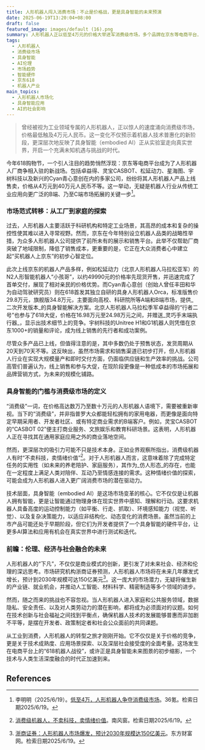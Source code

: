 ```yaml
---
title: 人形机器人闯入消费市场：不止是价格战，更是具身智能的未来预演
date: 2025-06-19T13:20:04+08:00
draft: false
featured_image: images/default (16).png
summary: 人形机器人正以低至4万元的价格大举进军消费级市场，多个品牌在京东等电商平台上线销售，预示着机器人技术从工业领域向更广阔的B端和C端市场迈进。这一趋势不仅反映了具身智能技术的进步与普及，也提出了关于其商业模式、技术挑战、以及未来社会伦理影响的深层思考，为机器人行业的未来发展奠定了基础。
tags: 
  - 人形机器人
  - 消费级市场
  - 具身智能
  - AI伦理
  - 市场趋势
  - 智能硬件
  - 京东618
  - 机器人产业
main_topics: 
  - 人形机器人市场化
  - 具身智能应用
  - AI的社会影响
---
```


> 曾经被视为工业领域专属的人形机器人，正以惊人的速度涌向消费级市场，价格最低触及4万元人民币。这一变化不仅预示着机器人技术普惠化的新阶段，更深层次地反映了具身智能（embodied AI）正从实验室走向真实世界，开启一个充满未知机遇与挑战的时代。

今年618购物节，一个引人注目的趋势悄然浮现：京东等电商平台成为了人形机器人厂商争相入驻的新战场。包括卓益得、灵宝CASBOT、松延动力、星海图、宇树科技以及新兴的Cyan青心意创在内的多家公司，纷纷将其人形机器人产品上线售卖，价格从4万元到40万元人民币不等。这一举动，无疑是机器人行业从传统工业应用向更广泛的B端、乃至C端市场拓展的关键一步[^1]。

### 市场范式转移：从工厂到家庭的探索

过去，人形机器人主要活跃于科研机构和特定工业场景，其高昂的成本和复杂的操控性使其难以进入寻常视野。然而，京东在今年特别设立机器人品类的战略性举措，为众多人形机器人公司提供了前所未有的展示和销售平台。此举不仅帮助厂商突破了地域限制，降低了销售成本，更重要的是，它正在大众消费者心中建立起“买机器人上京东”的初步心智定位。

此次上线京东的机器人产品多样，例如松延动力（北京人形机器人马拉松亚军）的N2人形智能机器人“小孩哥”，以约49990元的价格率先现货开售，并迅速完成了首单交付，展现了相对亲民的价格优势。而Cyan青心意创（创始人曾任丰田和华为自动驾驶研究员）则在618首发其独立自研的具身人形机器人Orca，标准版售价29.8万元，旗舰版34.8万元，主要面向高校、科研院所等A端和B端市场，提供_二次开发版本_的具身智能解决方案。北京人形机器人马拉松季军卓益得的“行者二号”也参与了618大促，价格在16.98万元至24.98万元之间，并赠送_灵巧手末端执行器_，显示出技术细节上的竞争。宇树科技的Unitree H1和G1机器人则凭借在京东1000+的销量和评论，成为线上销售的先行者和成功案例。

尽管众多产品已上线，但值得注意的是，其中多数仍处于预售状态，发货周期从20天到70天不等。这反映出，虽然市场需求和销售渠道已初步打开，但人形机器人行业在实现大规模量产和即时交付方面，仍面临供应链和生产效率的挑战。公司高管们普遍认为，线上销售和参与大促，在现阶段更像是一种低成本的市场拓展和品牌营销方式，为未来的规模化铺路。

### 具身智能的门槛与消费级市场的定义

“消费级”一词，在价格高达数万乃至数十万元的人形机器人语境下，需要被重新审视。当下的“消费级”，并非指普罗大众都能轻松拥有的家用电器，而更像是面向特定早期采用者、开发者社区、或有特定商业需求的B端客户。例如，灵宝CASBOT的“CASBOT 02”便主打商业服务、文旅娱乐和教育科研场景。这表明，人形机器人正在寻找其在通用家庭应用之外的商业落地空间。

然而，更深层次的吸引力可能不只是技术本身。正如业界观察所指出，消费级机器人有时“不卖科技，卖情绪价值”[^2]。对于人形机器人而言，这意味着除了完成特定任务的实用性（如未来的养老陪护、家庭服务），其作为_仿人形态_的存在，也能在一定程度上满足人类对陪伴、互动乃至情感连接的需求。这种情绪价值的探索，可能会成为人形机器人进入更广阔消费市场的潜在驱动力。

技术层面，具身智能（embodied AI）是这场市场变革的核心。它不仅仅是让机器人拥有智能，更是让智能通过物理身体在现实世界中感知、理解和行动。这要求机器人具备高度的运动控制能力（如平衡、行走、抓取）、环境感知能力（视觉、听觉）、以及复杂决策能力，以适应非结构化、动态变化的消费场景。虽然当前的上市产品可能还处于早期阶段，但它们为开发者提供了一个具身智能的硬件平台，让更多AI算法和应用有机会在真实世界中进行测试和迭代。

### 前瞻：伦理、经济与社会融合的未来

人形机器人的“下凡”，不仅仅是商业模式的创新，更引发了对未来社会、经济和伦理的深远思考。市场研究机构浙商证券预测，人形机器人市场将在未来几年爆发式增长，预计到2030年规模可达150亿美元[^3]。这一庞大的市场潜力，无疑将催生新的产业链、就业机会，并推动人工智能、材料科学、精密制造等多个领域的进步。

然而，随之而来的挑战也不容忽视。当人形机器人进入家庭和公共服务领域，数据隐私、安全责任、以及对人类劳动力的潜在影响，都将成为必须面对的议题。如何在技术创新与社会福祉之间找到平衡点，确保机器人技术的发展能够普惠而非加剧不平等，是摆在开发者、政策制定者和社会公众面前的共同课题。

从工业到消费，人形机器人的转型之旅才刚刚开始。它不仅仅是关于价格的竞争，更是关于技术成熟度、应用场景探索、以及深层社会接受度的全面考量。这场发生在电商平台上的“618机器人战役”，或许正是具身智能未来图景的初步缩影，一个技术与人类生活深度融合的时代正加速到来。

## References
[^1]: 李明明（2025/6/19）。[低至4万，人形机器人争夺消费级市场](https://m.36kr.com/p/3342880298907912)。36氪。检索日期2025/6/19。
[^2]: [消费级机器人，不卖科技，卖情绪价值](https://www.nfcmag.com/article/9432.html)。南风窗。检索日期2025/6/19。
[^3]: [浙商证券：人形机器人市场爆发，预计2030年规模达150亿美元](https://wap.eastmoney.com/a/202503243354239766.html)。东方财富网。检索日期2025/6/19。
